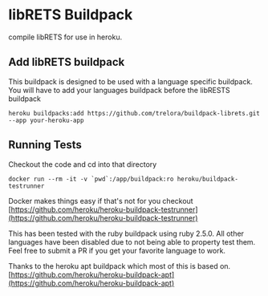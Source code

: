 # libRETS Buildpack

compile libRETS for use in heroku.

## Add libRETS buildpack
This buildpack is designed to be used with a language specific buildpack.  You will have to add your languages buildpack before the libRESTS buildpack
```
heroku buildpacks:add https://github.com/trelora/buildpack-librets.git --app your-heroku-app
```

## Running Tests
Checkout the code and cd into that directory
```
docker run --rm -it -v `pwd`:/app/buildpack:ro heroku/buildpack-testrunner
```
Docker makes things easy if that's not for you checkout [https://github.com/heroku/heroku-buildpack-testrunner](https://github.com/heroku/heroku-buildpack-testrunner)

This has been tested with the ruby buildpack using ruby 2.5.0.  All other languages have been disabled due to not being able to property test them.  Feel free to submit a PR if you get your favorite language to work.

Thanks to the heroku apt buildpack which most of this is based on. [https://github.com/heroku/heroku-buildpack-apt](https://github.com/heroku/heroku-buildpack-apt)
